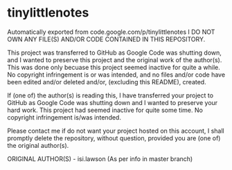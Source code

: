 # tinylittlenotes
Automatically exported from code.google.com/p/tinylittlenotes
I DO NOT OWN ANY FILE(S) AND/OR CODE CONTAINED IN THIS REPOSITORY.

This project was transferred to GitHub as Google Code was shutting down, and I wanted to preserve this project and the original work of the author(s). This was done only becuase this project seemed inactive for quite a while. No copyright infringement is or was intended, and no files and/or code have been edited and/or deleted and/or, (excluding this README), created.

If (one of) the author(s) is reading this, I have transferred your project to GitHub as Google Code was shutting down and I wanted to preserve your hard work. This project had seemed inactive for quite some time. No copyright infringement is/was intended.

Please contact me if do not want your project hosted on this account, I shall promptly delete the repository, without question, provided you are (one of) the original author(s).

ORIGINAL AUTHOR(S) - isi.lawson (As per info in master branch)
